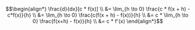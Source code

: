 $$\begin{align*}
  \frac{d}{dx}[c * f(x)] \\
  &= \lim_{h \to 0} \frac{c * f(x + h) - c*f(x)}{h} \\
  &= \lim_{h \to 0} \frac{c(f(x + h) - f(x))}{h} \\
  &= c * \lim_{h \to 0} \frac{f(x+h) - f(x)}{h} \\
  &= c * f'(x)
\end{align*}$$